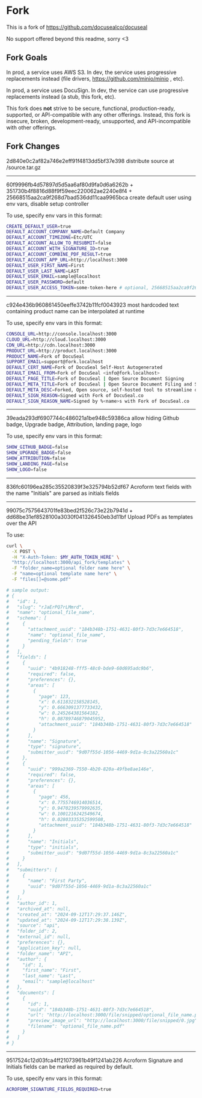 # Fork

This is a fork of https://github.com/docusealco/docuseal

No support offered beyond this readme, sorry <3

## Fork Goals

In prod, a service uses AWS S3. In dev, the service uses progressive replacements instead (file drivers, https://github.com/minio/minio , etc).

In prod, a service uses DocuSign. In dev, the service can use progressive replacements instead (a stub, this fork, etc).

This fork does **not** strive to be secure, functional, production-ready, supported, or API-compatible with any other offerings. Instead, this fork is insecure, broken, development-ready, unsupported, and API-incompatible with other offerings.

## Fork Changes

2d840e0c2af82a746e2eff91f4813dd5bf37e398 distribute source at /source.tar.gz

---

60f9996fb4d57897d5d5aa6af80d9fa0d6a6262b + 351730b4f8816d88f9f59eec220062ae2240e8f4 + 25668515aa2ca9f268d7bad536dd11caa9965bca create default user using env vars, disable setup controller

To use, specify env vars in this format:

```sh
CREATE_DEFAULT_USER=true
DEFAULT_ACCOUNT_COMPANY_NAME=Default Company
DEFAULT_ACCOUNT_TIMEZONE=Etc/UTC
DEFAULT_ACCOUNT_ALLOW_TO_RESUBMIT=false
DEFAULT_ACCOUNT_WITH_SIGNATURE_ID=true
DEFAULT_ACCOUNT_COMBINE_PDF_RESULT=true
DEFAULT_ACCOUNT_APP_URL=http://localhost:3000
DEFAULT_USER_FIRST_NAME=First
DEFAULT_USER_LAST_NAME=LAST
DEFAULT_USER_EMAIL=sample@localhost
DEFAULT_USER_PASSWORD=default
DEFAULT_USER_ACCESS_TOKEN=some-token-here # optional, 25668515aa2ca9f268d7bad536dd11caa9965bca
```

---

c924e436b960861450eeffe3742b11fcf0043923 most hardcoded text containing product name can be interpolated at runtime

To use, specify env vars in this format:

```sh
CONSOLE_URL=http://console.localhost:3000
CLOUD_URL=http://cloud.localhost:3000
CDN_URL=http://cdn.localhost:3000
PRODUCT_URL=http://product.localhost:3000
PRODUCT_NAME=Fork of DocuSeal
SUPPORT_EMAIL=support@fork.localhost
DEFAULT_CERT_NAME=Fork of DocuSeal Self-Host Autogenerated
DEFAULT_EMAIL_FROM=Fork of DocuSeal <info@fork.localhost>
DEFAULT_PAGE_TITLE=Fork of DocuSeal | Open Source Document Signing
DEFAULT_META_TITLE=Fork of DocuSeal | Open Source Document Filing and Signing
DEFAULT_META_DESC=Forked, Open source, self-hosted tool to streamline document filling and signing. Create custom PDF forms to complete and sign with an easy to use online tool.
DEFAULT_SIGN_REASON=Signed with Fork of DocuSeal.co
DEFAULT_SIGN_REASON_NAME=Signed by %<name>s with Fork of DocuSeal.co
```

---

39eada293df6907744c486021a1be948c59386ca allow hiding Github badge, Upgrade badge, Attribution, landing page, logo

To use, specify env vars in this format:

```sh
SHOW_GITHUB_BADGE=false
SHOW_UPGRADE_BADGE=false
SHOW_ATTRIBUTION=false
SHOW_LANDING_PAGE=false
SHOW_LOGO=false
```

---

836fc60196ea285c35520839f3e325794b52df67 Acroform text fields with the name "Initials" are parsed as initials fields

---

99075c7575643701fe83bed2f526c73e22b7941d + dd68be31ef8528100a3030f041326450eb3d11bf Upload PDFs as templates over the API

To use:

```sh
curl \
  -X POST \
  -H "X-Auth-Token: $MY_AUTH_TOKEN_HERE" \
  "http://localhost:3000/api_fork/templates" \
  -F "folder_name=optional folder name here" \
  -F "name=optional template name here" \
  -F "files[]=@some.pdf"

# sample output:
# {
#   "id": 1,
#   "slug": "rJaErPQ7rLMmrd",
#   "name": "optional_file_name",
#   "schema": [
#     {
#       "attachment_uuid": "184b348b-1751-4631-80f3-7d3c7e664518",
#       "name": "optional_file_name",
#       "pending_fields": true
#     }
#   ],
#   "fields": [
#     {
#       "uuid": "4b918248-fff5-48c0-bde9-60d695adc9b6",
#       "required": false,
#       "preferences": {},
#       "areas": [
#         {
#           "page": 123,
#           "x": 0.611832158528145,
#           "y": 0.6663091377733432,
#           "w": 0.245264381564182,
#           "h": 0.08789746879045952,
#           "attachment_uuid": "184b348b-1751-4631-80f3-7d3c7e664518"
#         }
#       ],
#       "name": "Signature",
#       "type": "signature",
#       "submitter_uuid": "9d07f55d-1056-4469-9d1a-8c3a22560a1c"
#     },
#     {
#       "uuid": "999a2369-7550-4b20-820a-49fbe8ae146e",
#       "required": false,
#       "preferences": {},
#       "areas": [
#         {
#           "page": 456,
#           "x": 0.7755746914036514,
#           "y": 0.9470239579992635,
#           "w": 0.1001216242549674,
#           "h": 0.02803335352599508,
#           "attachment_uuid": "184b348b-1751-4631-80f3-7d3c7e664518"
#         }
#       ],
#       "name": "Initials",
#       "type": "initials",
#       "submitter_uuid": "9d07f55d-1056-4469-9d1a-8c3a22560a1c"
#     }
#   ],
#   "submitters": [
#     {
#       "name": "First Party",
#       "uuid": "9d07f55d-1056-4469-9d1a-8c3a22560a1c"
#     }
#   ],
#   "author_id": 1,
#   "archived_at": null,
#   "created_at": "2024-09-12T17:29:37.146Z",
#   "updated_at": "2024-09-12T17:29:38.139Z",
#   "source": "api",
#   "folder_id": 2,
#   "external_id": null,
#   "preferences": {},
#   "application_key": null,
#   "folder_name": "API",
#   "author": {
#     "id": 1,
#     "first_name": "First",
#     "last_name": "Last",
#     "email": "sample@localhost"
#   },
#   "documents": [
#     {
#       "id": 1,
#       "uuid": "184b348b-1751-4631-80f3-7d3c7e664518",
#       "url": "http://localhost:3000/file/snipped/optional_file_name.pdf",
#       "preview_image_url": "http://localhost:3000/file/snipped/0.jpg",
#       "filename": "optional_file_name.pdf"
#     }
#   ]
# }
```

---

9517524c12d03fca4ff21073961b49f1241ab226 Acroform Signature and Initials fields can be marked as required by default.

To use, specify env vars in this format:

```sh
ACROFORM_SIGNATURE_FIELDS_REQUIRED=true
```
